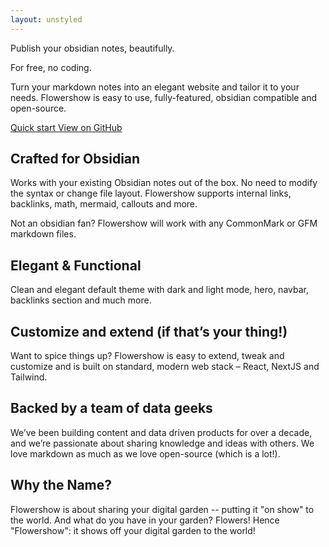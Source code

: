 ```yaml
---
layout: unstyled
---
```


<div className="overflow-hidden -mb-32 mt-[-4.5rem] pb-32 pt-[4.5rem] lg:mt-[-4.75rem] lg:pt-[4.75rem]">
  <div className="py-16 sm:px-2 lg:relative lg:py-20 lg:px-0">
    <div className="mx-auto grid max-w-2xl grid-cols-1 items-center gap-y-16 gap-x-8 px-4 lg:max-w-8xl lg:grid-cols-2 lg:px-8 xl:gap-x-16 xl:px-12">
      <div className="relative md:text-center lg:text-left">
        <p className="inline bg-gradient-to-r from-indigo-200 via-sky-400 to-indigo-200 bg-clip-text text-6xl tracking-tight text-transparent">Publish your obsidian notes, beautifully.</p>
        <p className="mt-4 text-3xl text-white tracking-tight">For free, no coding.</p>
        <p className="mt-4 text-2xl tracking-tight text-slate-400">Turn your markdown notes into an elegant website and tailor it to your needs. Flowershow is easy to use, fully-featured, obsidian compatible and open-source.</p>
        <div className="mt-8 flex gap-4 md:justify-center lg:justify-start">
          <a href="/" className="rounded-full bg-sky-300 py-2 px-4 text-sm font-semibold text-slate-900 hover:bg-sky-200 focus:outline-none focus-visible:outline-2 focus-visible:outline-offset-2 focus-visible:outline-sky-300/50 active:bg-sky-500 no-underline">
            Quick start
          </a>
          <a href="https://github.com/flowershow/flowershow" className="rounded-full bg-slate-800 py-2 px-4 text-sm font-medium text-white hover:bg-slate-700 focus:outline-none focus-visible:outline-2 focus-visible:outline-offset-2 focus-visible:outline-white/50 active:text-slate-400 no-underline">
            View on GitHub
          </a>
        </div>
      </div>
      <div className="relative lg:static xl:pl-10">
        <img src="/images/hero.svg" alt="" className="w-11/12" />
      </div>
    </div>
  </div>
</div>

<div className="prose prose-invert mx-auto py-20">

## Crafted for Obsidian

Works with your existing Obsidian notes out of the box. No need to modify the syntax or change file layout. Flowershow supports internal links, backlinks, math, mermaid, callouts and more.

Not an obsidian fan? Flowershow will work with any CommonMark or GFM markdown files.

## Elegant & Functional

Clean and elegant default theme with dark and light mode, hero, navbar, backlinks section and much more.

## Customize and extend (if that’s your thing!)

Want to spice things up? Flowershow is easy to extend, tweak and customize and is built on standard, modern web stack – React, NextJS and Tailwind.

## Backed by a team of data geeks

We’ve been building content and data driven products for over a decade, and we’re passionate about sharing knowledge and ideas with others.
We love markdown as much as we love open-source (which is a lot!).

## Why the Name?

Flowershow is about sharing your digital garden -- putting it "on show" to the world. And what do you have in your garden? Flowers! Hence "Flowershow": it shows off your digital garden to the world!

</div>
